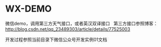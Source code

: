 # WX-DEMO
微信demo，调用第三方天气接口，或者英汉双译接口
 
 第三方接口参照博客：
 http://blog.csdn.net/qq_23489303/article/details/77525003
 
开发过程参照当前目录下微信公众号开发实例01文档
 

